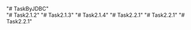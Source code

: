 "# TaskByJDBC"  
"# Task2.1.2" 
"# Task2.1.3" 
"# Task2.1.4" 
"# Task2.2.1" 
"# Task2.2.1" 
"# Task2.2.1" 

